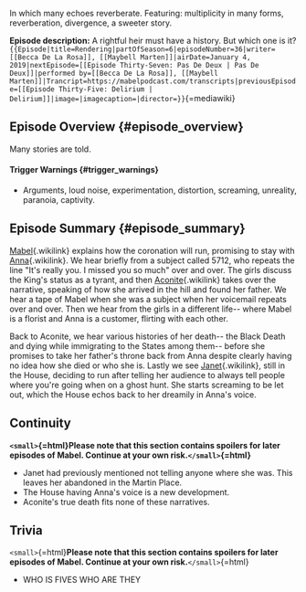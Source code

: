In which many echoes reverberate. Featuring: multiplicity in many forms,
reverberation, divergence, a sweeter story.

**Episode description:** A rightful heir must have a history. But which
one is it?
`{{Episode|title=Rendering|partOfSeason=6|episodeNumber=36|writer=[[Becca De La Rosa]], [[Maybell Marten]]|airDate=January 4, 2019|nextEpisode=[[Episode Thirty-Seven: Pas De Deux | Pas De Deux]]|performed by=[[Becca De La Rosa]], [[Maybell Marten]]|Trancript=https://mabelpodcast.com/transcripts|previousEpisode=[[Episode Thirty-Five: Delirium | Delirium]]|image=|imagecaption=|director=}}`{=mediawiki}

## Episode Overview {#episode_overview}

Many stories are told.

#### **Trigger Warnings** {#trigger_warnings}

- Arguments, loud noise, experimentation, distortion, screaming,
  unreality, paranoia, captivity.

## Episode Summary {#episode_summary}

[Mabel](Mabel_Martin "Mabel"){.wikilink} explains how the coronation
will run, promising to stay with [Anna](Anna_Limón "Anna"){.wikilink}.
We hear briefly from a subject called 5712, who repeats the line \"It's
really you. I missed you so much\" over and over. The girls discuss the
King\'s status as a tyrant, and then
[Aconite](Aconite "Aconite"){.wikilink} takes over the narrative,
speaking of how she arrived in the hill and found her father. We hear a
tape of Mabel when she was a subject when her voicemail repeats over and
over. Then we hear from the girls in a different life\-- where Mabel is
a florist and Anna is a customer, flirting with each other. 

Back to Aconite, we hear various histories of her death\-- the Black
Death and dying while immigrating to the States among them\-- before she
promises to take her father\'s throne back from Anna despite clearly
having no idea how she died or who she is. Lastly we see
[Janet](Janet_Kirk "Janet"){.wikilink}, still in the House, deciding to
run after telling her audience to always tell people where you\'re going
when on a ghost hunt. She starts screaming to be let out, which the
House echos back to her dreamily in Anna\'s voice.

## Continuity

**`<small>`{=html}Please note that this section contains spoilers for
later episodes of Mabel. Continue at your own risk.`</small>`{=html}**

- Janet had previously mentioned not telling anyone where she was. This
  leaves her abandoned in the Martin Place.
- The House having Anna\'s voice is a new development.
- Aconite\'s true death fits none of these narratives.

## Trivia

`<small>`{=html}**Please note that this section contains spoilers for
later episodes of Mabel. Continue at your own risk.**`</small>`{=html}

- WHO IS FIVES WHO ARE THEY
